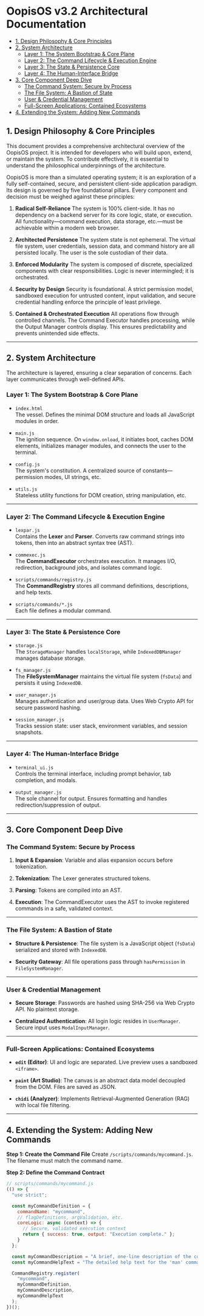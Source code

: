 # OopisOS v3.2 Architectural Documentation

- [1. Design Philosophy & Core Principles](#1-design-philosophy--core-principles)
- [2. System Architecture](#2-system-architecture)
  - [Layer 1: The System Bootstrap & Core Plane](#2-system-architecture-layer-1-the-system-bootstrap--core-plane)
  - [Layer 2: The Command Lifecycle & Execution Engine](#2-system-architecture-layer-2-the-command-lifecycle--execution-engine)
  - [Layer 3: The State & Persistence Core](#2-system-architecture-layer-3-the-state--persistence-core)
  - [Layer 4: The Human-Interface Bridge](#2-system-architecture-layer-4-the-human-interface-bridge)
- [3. Core Component Deep Dive](#3-core-component-deep-dive)
  - [The Command System: Secure by Process](#3-core-component-deep-dive-the-command-system-secure-by-process)
  - [The File System: A Bastion of State](#3-core-component-deep-dive-the-file-system-a-bastion-of-state)
  - [User & Credential Management](#3-core-component-deep-dive-user--credential-management)
  - [Full-Screen Applications: Contained Ecosystems](#3-core-component-deep-dive-full-screen-applications-contained-ecosystems)
- [4. Extending the System: Adding New Commands](#4-extending-the-system-adding-new-commands)

## 1. Design Philosophy & Core Principles

This document provides a comprehensive architectural overview of the OopisOS project. It is intended for developers who will build upon, extend, or maintain the system. To contribute effectively, it is essential to understand the philosophical underpinnings of the architecture.

OopisOS is more than a simulated operating system; it is an exploration of a fully self-contained, secure, and persistent client-side application paradigm. Its design is governed by five foundational pillars. Every component and decision must be weighed against these principles:

1. **Radical Self-Reliance** The system is 100% client-side. It has no dependency on a backend server for its core logic, state, or execution. All functionality—command execution, data storage, etc.—must be achievable within a modern web browser.

2. **Architected Persistence** The system state is not ephemeral. The virtual file system, user credentials, session data, and command history are all persisted locally. The user is the sole custodian of their data.

3. **Enforced Modularity** The system is composed of discrete, specialized components with clear responsibilities. Logic is never intermingled; it is orchestrated.

4. **Security by Design** Security is foundational. A strict permission model, sandboxed execution for untrusted content, input validation, and secure credential handling enforce the principle of least privilege.

5. **Contained & Orchestrated Execution** All operations flow through controlled channels. The Command Executor handles processing, while the Output Manager controls display. This ensures predictability and prevents unintended side effects.

---
## 2. System Architecture

The architecture is layered, ensuring a clear separation of concerns. Each layer communicates through well-defined APIs.

### Layer 1: The System Bootstrap & Core Plane

- `index.html`  
  The vessel. Defines the minimal DOM structure and loads all JavaScript modules in order.

- `main.js`  
  The ignition sequence. On `window.onload`, it initiates boot, caches DOM elements, initializes manager modules, and connects the user to the terminal.

- `config.js`  
  The system's constitution. A centralized source of constants—permission modes, UI strings, etc.

- `utils.js`  
  Stateless utility functions for DOM creation, string manipulation, etc.

---
### Layer 2: The Command Lifecycle & Execution Engine

- `lexpar.js`  
  Contains the **Lexer** and **Parser**. Converts raw command strings into tokens, then into an abstract syntax tree (AST).

- `commexec.js`  
  The **CommandExecutor** orchestrates execution. It manages I/O, redirection, background jobs, and isolates command logic.

- `scripts/commands/registry.js`  
  The **CommandRegistry** stores all command definitions, descriptions, and help texts.

- `scripts/commands/*.js`  
  Each file defines a modular command.

---
### Layer 3: The State & Persistence Core

- `storage.js`  
  The `StorageManager` handles `localStorage`, while `IndexedDBManager` manages database storage.

- `fs_manager.js`  
  The **FileSystemManager** maintains the virtual file system (`fsData`) and persists it using `IndexedDB`.

- `user_manager.js`  
  Manages authentication and user/group data. Uses Web Crypto API for secure password hashing.

- `session_manager.js`  
  Tracks session state: user stack, environment variables, and session snapshots.


---

### Layer 4: The Human-Interface Bridge

- `terminal_ui.js`  
  Controls the terminal interface, including prompt behavior, tab completion, and modals.

- `output_manager.js`  
  The sole channel for output. Ensures formatting and handles redirection/suppression of output.

---
## 3. Core Component Deep Dive

### The Command System: Secure by Process

1. **Input & Expansion**: Variable and alias expansion occurs before tokenization.

2. **Tokenization**: The Lexer generates structured tokens.

3. **Parsing**: Tokens are compiled into an AST.

4. **Execution**: The CommandExecutor uses the AST to invoke registered commands in a safe, validated context.

---
### The File System: A Bastion of State

- **Structure & Persistence**: The file system is a JavaScript object (`fsData`) serialized and stored with `IndexedDB`.

- **Security Gateway**: All file operations pass through `hasPermission` in `FileSystemManager`.

---
### User & Credential Management

- **Secure Storage**: Passwords are hashed using SHA-256 via Web Crypto API. No plaintext storage.

- **Centralized Authentication**: All login logic resides in `UserManager`. Secure input uses `ModalInputManager`.

---
### Full-Screen Applications: Contained Ecosystems

- **`edit` (Editor)**: UI and logic are separated. Live preview uses a sandboxed `<iframe>`.

- **`paint` (Art Studio)**: The canvas is an abstract data model decoupled from the DOM. Files are saved as JSON.

- **`chidi` (Analyzer)**: Implements Retrieval-Augmented Generation (RAG) with local file filtering.

---
## 4. Extending the System: Adding New Commands

**Step 1: Create the Command File** Create `/scripts/commands/mycommand.js`. The filename must match the command name.

**Step 2: Define the Command Contract**

```javascript
// scripts/commands/mycommand.js
(() => {
  "use strict";

  const myCommandDefinition = {
    commandName: "mycommand",
    // flagDefinitions, argValidation, etc.
    coreLogic: async (context) => {
      // Secure, validated execution context
      return { success: true, output: "Execution complete." };
    }
  };

  const myCommandDescription = "A brief, one-line description of the command.";
  const myCommandHelpText = "The detailed help text for the 'man' command.";

  CommandRegistry.register(
    "mycommand",
    myCommandDefinition,
    myCommandDescription,
    myCommandHelpText
  );
})();